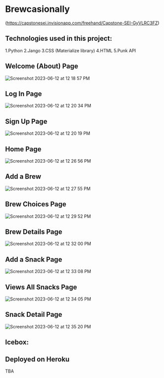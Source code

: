 # Brewcasionally

(https://capstonesei.invisionapp.com/freehand/Capstone-SEI-GyVLRC3FZ)


## Technologies used in this project:
1.Python
2.Jango
3.CSS (Materialize library)
4.HTML
5.Punk API

## Welcome (About) Page
![Screenshot 2023-06-12 at 12 18 57 PM](https://github.com/FernRicaurte/brewcasionally/assets/128169706/78717cc1-ce04-48ed-8f76-95b70695270f)

##  Log In Page
![Screenshot 2023-06-12 at 12 20 34 PM](https://github.com/FernRicaurte/brewcasionally/assets/128169706/ab03dce3-bd82-4fd3-9ca1-319fa26cbaba)

##  Sign Up Page
![Screenshot 2023-06-12 at 12 20 19 PM](https://github.com/FernRicaurte/brewcasionally/assets/128169706/ab113af1-1345-4778-9448-882fb20a59f2)

## Home Page
![Screenshot 2023-06-12 at 12 26 56 PM](https://github.com/FernRicaurte/brewcasionally/assets/128169706/4440f8f1-0499-49ec-8cc5-dee87bf4181b)

## Add a Brew
![Screenshot 2023-06-12 at 12 27 55 PM](https://github.com/FernRicaurte/brewcasionally/assets/128169706/e9fdeb32-d249-48c1-9214-022e874e9775)

## Brew Choices Page
![Screenshot 2023-06-12 at 12 29 52 PM](https://github.com/FernRicaurte/brewcasionally/assets/128169706/4bf872c4-a21f-4001-807b-b4811562bef8)

## Brew Details Page
![Screenshot 2023-06-12 at 12 32 00 PM](https://github.com/FernRicaurte/brewcasionally/assets/128169706/c64ef828-5615-4782-9fb9-6f61866f42d9)

## Add a Snack Page
![Screenshot 2023-06-12 at 12 33 08 PM](https://github.com/FernRicaurte/brewcasionally/assets/128169706/3d352788-4431-470c-bbba-eb2579b567fd)

## Views All Snacks Page
![Screenshot 2023-06-12 at 12 34 05 PM](https://github.com/FernRicaurte/brewcasionally/assets/128169706/930321e1-98d2-4281-8ec5-8a31aa872fae)

## Snack Detail Page
![Screenshot 2023-06-12 at 12 35 20 PM](https://github.com/FernRicaurte/brewcasionally/assets/128169706/c3207d0f-f520-403e-8c7d-cfcdf460deec)


## Icebox:



## Deployed on Heroku
TBA 


